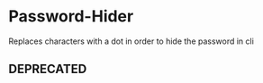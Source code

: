 # Password-Hider
Replaces characters with a dot in order to hide the password in cli

## DEPRECATED 